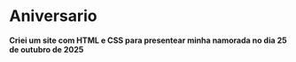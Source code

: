 # Aniversario
**Criei um site com HTML e CSS para presentear minha namorada no dia 25 de outubro de 2025**
